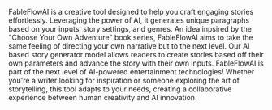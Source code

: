 FableFlowAI is a creative tool designed to help you craft engaging stories effortlessly. Leveraging the power of AI, it generates unique paragraphs based on your inputs, story settings, and genres. An idea inpsired by the "Choose Your Own Adventure" book series, FableFlowAI aims to take the same feeling of directing your own narrative but to the next level. Our AI based story generator model allows readers to create stories based off their own parameters and advance the story with their own inputs. FableFlowAI is part of the next level of AI-powered entertainment technologies! Whether you're a writer looking for inspiration or someone exploring the art of storytelling, this tool adapts to your needs, creating a collaborative experience between human creativity and AI innovation.
